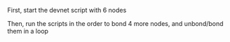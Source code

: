 First, start the devnet script with 6 nodes

Then, run the scripts in the order to bond 4 more nodes, and unbond/bond them in a loop